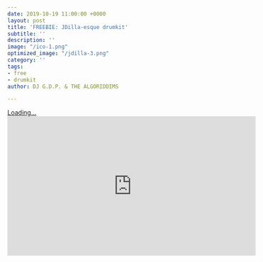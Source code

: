 ```yaml
---
date: 2019-10-19 11:00:00 +0000
layout: post
title: 'FREEBIE: JDilla-esque drumkit'
subtitle: ''
description: ''
image: "/ico-1.png"
optimized_image: "/jdilla-3.png"
category: ''
tags:
- free
- drumkit
author: DJ G.D.P. & THE ALGORIDDIMS

---
```

<script src="https://gumroad.com/js/gumroad-embed.js"></script>

<div class="gumroad-product-embed" data-gumroad-product-id="hxUZP"><a href="https://gumroad.com/l/hxUZP">Loading...</a></div>

<iframe width="560" height="315" src="https://www.youtube.com/embed/videoseries?list=PLahiKocWTdK_YgifQChw_pvkTfGyKK8bX" frameborder="0" allow="autoplay; encrypted-media" allowfullscreen></iframe>